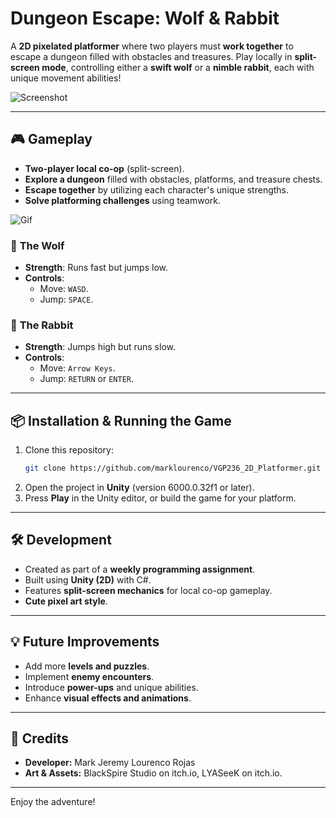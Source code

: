 # **Dungeon Escape: Wolf & Rabbit**

A **2D pixelated platformer** where two players must **work together** to escape a dungeon filled with obstacles and treasures. Play locally in **split-screen mode**, controlling either a **swift wolf** or a **nimble rabbit**, each with unique movement abilities!

![Screenshot](https://github.com/user-attachments/assets/c8730bd9-116d-4cb3-b6d5-3886fcd61a40)

---

## 🎮 **Gameplay**
- **Two-player local co-op** (split-screen).
- **Explore a dungeon** filled with obstacles, platforms, and treasure chests.
- **Escape together** by utilizing each character's unique strengths.
- **Solve platforming challenges** using teamwork.

![Gif](https://github.com/user-attachments/assets/32c4b6c3-5c63-4c08-8b06-2b2f193489ff)

### 🐺 **The Wolf**
- **Strength**: Runs fast but jumps low.
- **Controls**:
  - Move: `WASD`.
  - Jump: `SPACE`.

### 🐰 **The Rabbit**
- **Strength**: Jumps high but runs slow.
- **Controls**:
  - Move: `Arrow Keys`.
  - Jump: `RETURN` or `ENTER`.

---

## 📦 **Installation & Running the Game**
1. Clone this repository:
   ```sh
   git clone https://github.com/marklourenco/VGP236_2D_Platformer.git
   ```
2. Open the project in **Unity** (version 6000.0.32f1 or later).
3. Press **Play** in the Unity editor, or build the game for your platform.

---

## 🛠️ **Development**
- Created as part of a **weekly programming assignment**.
- Built using **Unity (2D)** with C#.
- Features **split-screen mechanics** for local co-op gameplay.
- **Cute pixel art style**.

---

## 💡 **Future Improvements**
- Add more **levels and puzzles**.
- Implement **enemy encounters**.
- Introduce **power-ups** and unique abilities.
- Enhance **visual effects and animations**.

---

## 🏅 **Credits**
- **Developer:** Mark Jeremy Lourenco Rojas
- **Art & Assets:** BlackSpire Studio on itch.io, LYASeeK on itch.io. 

---

Enjoy the adventure!
